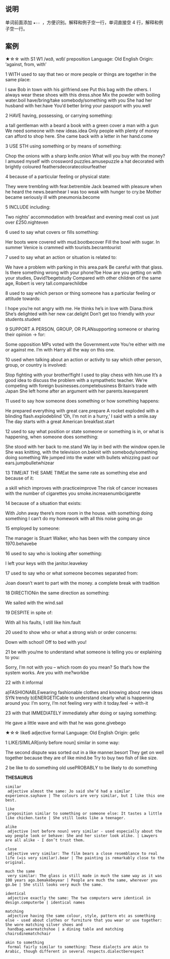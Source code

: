 ## 说明

单词前面添加 `★☆☆ `，方便识别。解释和例子空一行，单词直接空 4 行，解释和例子空一行。


## 案例

★☆☆ with S1 W1 /wɪð, wɪθ/ preposition
Language: Old English
Origin: ‘against, from, with’
 

1 WITH used to say that two or more people or things are together in the same place: 

I saw Bob in town with his girlfriend.see
Put this bag with the others.
I always wear these shoes with this dress.shoe
Mix the powder with boiling water.boil
have/bring/take somebody/something with you
She had her husband with her.have
You’d better bring your passport with you.well

2 HAVE having, possessing, or carrying something: 

a tall gentleman with a beard
a book with a green cover
a man with a gun
We need someone with new ideas.idea
Only people with plenty of money can afford to shop here.
She came back with a letter in her hand.come

3 USE STH using something or by means of something: 

Chop the onions with a sharp knife.onion
What will you buy with the money?
I amused myself with crossword puzzles.amusepuzzle
a hat decorated with brightly coloured feathersdecoratecolourfeather

4 because of a particular feeling or physical state: 

They were trembling with fear.betremble
Jack beamed with pleasure when he heard the news.beamhear
I was too weak with hunger to cry.be
Mother became seriously ill with pneumonia.become

5 INCLUDE including: 

Two nights’ accommodation with breakfast and evening meal cost us just over £250.nighteven

6 used to say what covers or fills something: 

Her boots were covered with mud.bootbecover
Fill the bowl with sugar.
In summer Venice is crammed with tourists.becramtourist

7 used to say what an action or situation is related to: 

We have a problem with parking in this area.park
Be careful with that glass.
Is there something wrong with your phone?be
How are you getting on with your studies, David?begetstudy
Compared with other children of the same age, Robert is very tall.comparechildbe

8 used to say which person or thing someone has a particular feeling or attitude towards: 

I hope you’re not angry with me.
He thinks he’s in love with Diana.think
She’s delighted with her new car.delight
Don’t get too friendly with your students.student

9 SUPPORT A PERSON, GROUP, OR PLANsupporting someone or sharing their opinion → for: 

Some opposition MPs voted with the Government.vote
You’re either with me or against me.
I’m with Harry all the way on this one.

10 used when talking about an action or activity to say which other person, group, or country is 
involved: 

Stop fighting with your brother!fight
I used to play chess with him.use
It’s a good idea to discuss the problem with a sympathetic teacher.
We’re competing with foreign businesses.competebusiness
Britain’s trade with Japan
She left home after an argument with her parents.leaveparent

11 used to say how someone does something or how something happens: 

He prepared everything with great care.prepare
A rocket exploded with a blinding flash.explodeblind
‘Oh, I’m not in a hurry,’ I said with a smile.say
The day starts with a great American breakfast.start

12 used to say what position or state someone or something is in, or what is happening, when 
someone does something: 

She stood with her back to me.stand
We lay in bed with the window open.lie
She was knitting, with the television on.beknit
with somebody/something doing something
We jumped into the water with bullets whizzing past our ears.jumpbulletwhizear

13 TIME/AT THE SAME TIMEat the same rate as something else and because of it: 

a skill which improves with practiceimprove
The risk of cancer increases with the number of cigarettes you smoke.increasenumbcigarette

14 because of a situation that exists: 

With John away there’s more room in the house.
with something doing something
I can’t do my homework with all this noise going on.go

15 employed by someone: 

The manager is Stuart Walker, who has been with the company since 1970.behavebe

16 used to say who is looking after something: 

I left your keys with the janitor.leavekey

17 used to say who or what someone becomes separated from: 

Joan doesn’t want to part with the money.
a complete break with tradition

18 DIRECTIONin the same direction as something: 

We sailed with the wind.sail

19 DESPITE in spite of: 

With all his faults, I still like him.fault

20 used to show who or what a strong wish or order concerns: 

Down with school!
Off to bed with you!

21 be with you/me to understand what someone is telling you or explaining to you: 

Sorry, I’m not with you – which room do you mean?
So that’s how the system works. Are you with me?workbe

22 with it informal

 a)FASHIONABLEwearing fashionable clothes and knowing about new ideas SYN trendy
 b)ENERGETICable to understand clearly what is happening around you: 
I’m sorry, I’m not feeling very with it today.feel
 → with-it

23 with that IMMEDIATELY immediately after doing or saying something: 

He gave a little wave and with that he was gone.givebego




★☆☆ like6 adjective formal
Language: Old English
Origin: gelic
 
1 LIKE/SIMILAR[only before noun] similar in some way: 

The second dispute was sorted out in a like manner.besort
They get on well together because they are of like mind.be
Try to buy two fish of like size.

2 be like to do something old usePROBABLY to be likely to do something

**THESAURUS**

```
similar
 adjective almost the same: Jo said she’d had a similar experience.sayhave | The colours are very similar, but I like this one best.

like
 preposition similar to something or someone else: It tastes a little like chicken.taste | She still looks like a teenager.

alike
 adjective [not before noun] very similar - used especially about the way people look or behave: She and her sister look alike. | Lawyers are all alike - I don’t trust them.

close
 adjective very similar: The film bears a close resemblance to real life (=is very similar).bear | The painting is remarkably close to the original.

much the same
 very similar: The glass is still made in much the same way as it was 100 years ago.bemakebeyear | People are much the same, wherever you go.be | She still looks very much the same.

identical
 adjective exactly the same: The two computers were identical in design.computerbe | identical names

matching
 adjective having the same colour, style, pattern etc as something else - used about clothes or furniture that you wear or use together: She wore matching silver shoes and
 handbag.wearmatchshoe | a dining table and matching chairsdinematchchair

akin to something
 formal fairly similar to something: These dialects are akin to Arabic, though different in several respects.dialectberespect
```

